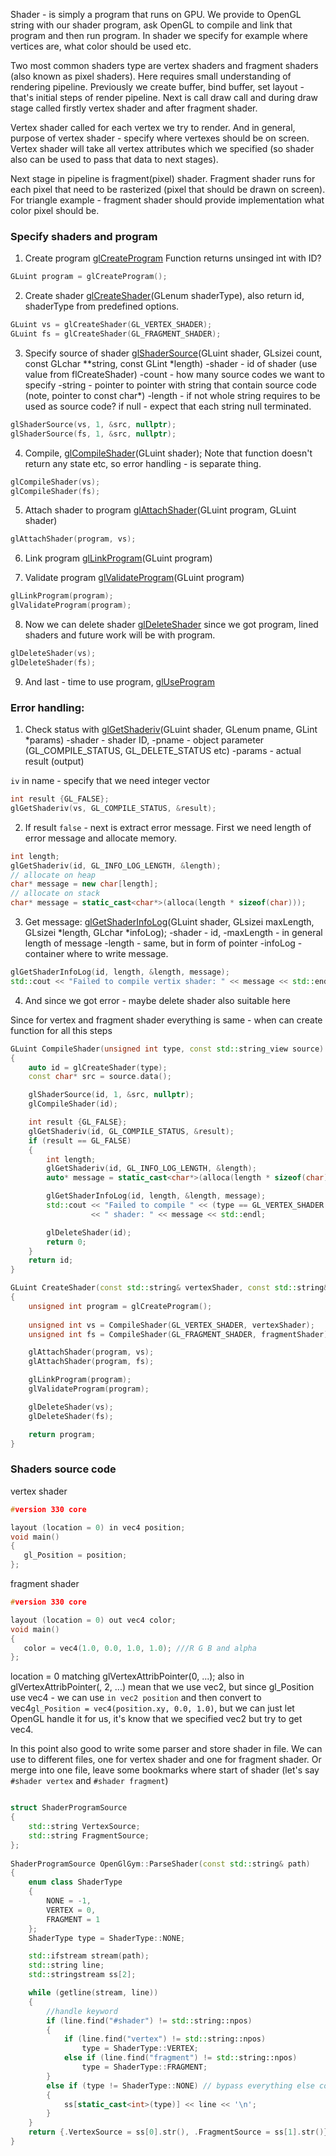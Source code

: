 Shader - is simply a program that runs on GPU. We provide to OpenGL string with our shader program, ask OpenGL to compile and link that program and then run program. In shader we specify for example where vertices are, what color should be used etc. 

Two most common shaders type are vertex shaders and fragment shaders (also known as pixel shaders). Here requires small understanding of  rendering pipeline. Previously we create buffer, bind buffer, set layout - that's initial steps of render pipeline. Next is call draw call and during draw stage called firstly vertex shader and after fragment shader. 

Vertex shader called for each vertex we try to render. And in general, purpose of vertex shader - specify where vertexes should be on screen. Vertex shader will take all vertex attributes which we specified (so shader also can be used to pass that data to next stages). 

Next stage in pipeline is fragment(pixel) shader. Fragment shader runs for each pixel that need to be rasterized (pixel that should be drawn on screen). For triangle example - fragment shader should provide implementation what color pixel should be. 

### Specify shaders and program 
1. Create program [glCreateProgram](https://docs.gl/gl4/glCreateProgram)
Function returns unsinged int with ID?
```c++
GLuint program = glCreateProgram();
```

2. Create shader [glCreateShader](https://docs.gl/gl4/glCreateShader)(GLenum shaderType), also return id, shaderType from predefined options.
```c++
GLuint vs = glCreateShader(GL_VERTEX_SHADER);
GLuint fs = glCreateShader(GL_FRAGMENT_SHADER);
```

3. Specify source of shader [glShaderSource](https://docs.gl/gl4/glShaderSource)(GLuint shader, GLsizei count, const GLchar \*\*string, const GLint \*length)
-shader - id of shader (use value from flCreateShader)
-count - how many source codes we want to specify 
-string - pointer to pointer with string that contain source code (note, pointer to const char*)
-length - if not whole string requires to be used as source code? if null - expect that each string null terminated. 
```c++
glShaderSource(vs, 1, &src, nullptr);
glShaderSource(fs, 1, &src, nullptr);
```

4. Compile, [glCompileShader](https://docs.gl/gl4/glCompileShader)(GLuint shader); Note that function doesn't return any state etc, so error handling - is separate thing.
```c++ 
glCompileShader(vs);
glCompileShader(fs);
```

5. Attach shader to program [glAttachShader](https://docs.gl/gl4/glAttachShader)(GLuint program, GLuint shader)
```c++
glAttachShader(program, vs);
```

6. Link program [glLinkProgram](https://docs.gl/gl4/glLinkProgram)(GLuint program)

7. Validate program [glValidateProgram](https://docs.gl/gl4/glValidateProgram)(GLuint program)
```c++
glLinkProgram(program);
glValidateProgram(program);
```

8. Now we can delete shader [glDeleteShader](https://docs.gl/gl4/glDeleteShader) since we got program, lined shaders and future work will be with program.
```c++
glDeleteShader(vs);
glDeleteShader(fs);
```

9. And last - time to use program, [glUseProgram](https://docs.gl/gl4/glUseProgram)


### Error handling: 
1. Check status with [glGetShaderiv](https://docs.gl/gl4/glGetShader)(GLuint shader, GLenum pname, GLint \*params) 
-shader - shader ID, 
-pname - object parameter (GL_COMPILE_STATUS, GL_DELETE_STATUS etc)
-params - actual result (output)

`iv` in name - specify that we need integer vector
```c++
int result {GL_FALSE};
glGetShaderiv(vs, GL_COMPILE_STATUS, &result);
```

2. If result `false` - next is extract error message. First we need length of error message and allocate memory. 
```c++
int length;
glGetShaderiv(id, GL_INFO_LOG_LENGTH, &length);
// allocate on heap 
char* message = new char[length];
// allocate on stack
char* message = static_cast<char*>(alloca(length * sizeof(char)));
```

3. Get message: [glGetShaderInfoLog](https://docs.gl/gl4/glGetShaderInfoLog)(GLuint shader, GLsizei maxLength, GLsizei \*length, GLchar \*infoLog);
-shader - id,
-maxLength - in general length of message 
-length - same, but in form of pointer
-infoLog - container where to write message. 
```c++
glGetShaderInfoLog(id, length, &length, message);
std::cout << "Failed to compile vertix shader: " << message << std::endl;
```

4. And since we got error - maybe delete shader also suitable here 


Since for vertex and fragment shader everything is same - when can create function for all this steps
```c++
GLuint CompileShader(unsigned int type, const std::string_view source)
{
    auto id = glCreateShader(type);
    const char* src = source.data();

    glShaderSource(id, 1, &src, nullptr);
    glCompileShader(id);

    int result {GL_FALSE};
    glGetShaderiv(id, GL_COMPILE_STATUS, &result);
    if (result == GL_FALSE)
    {
        int length;
        glGetShaderiv(id, GL_INFO_LOG_LENGTH, &length);
        auto* message = static_cast<char*>(alloca(length * sizeof(char)));

        glGetShaderInfoLog(id, length, &length, message);
        std::cout << "Failed to compile " << (type == GL_VERTEX_SHADER ? "vertex" : "fragment")
                  << " shader: " << message << std::endl;

        glDeleteShader(id);
        return 0;
    }
    return id;
}

GLuint CreateShader(const std::string& vertexShader, const std::string& fragmentShader)
{
    unsigned int program = glCreateProgram();
    
    unsigned int vs = CompileShader(GL_VERTEX_SHADER, vertexShader);
    unsigned int fs = CompileShader(GL_FRAGMENT_SHADER, fragmentShader);

    glAttachShader(program, vs);
    glAttachShader(program, fs);

	glLinkProgram(program);
    glValidateProgram(program);

    glDeleteShader(vs);
    glDeleteShader(fs);

    return program;
}
```

### Shaders source code 
vertex shader
```c++
#version 330 core

layout (location = 0) in vec4 position;
void main()
{
   gl_Position = position;
};
```
fragment shader 
```c++
#version 330 core

layout (location = 0) out vec4 color;
void main()
{
   color = vec4(1.0, 0.0, 1.0, 1.0); ///R G B and alpha
};
```

location = 0 matching glVertexAttribPointer(0, ...);
also in glVertexAttribPointer(, 2, ...) mean that we use vec2, but since 
gl_Position use vec4 - we can use `in vec2 position` and then convert to vec4`gl_Position = vec4(position.xy, 0.0, 1.0)`, but we can just let OpenGL handle it for us, it's know that we specified vec2 but try to get vec4. 


In this point also good to write some parser and store shader in file. We can use to different files, one for vertex shader and one for fragment shader. Or merge into one file, leave some bookmarks where start of shader (let's say `#shader vertex` and `#shader fragment`)
```c++

struct ShaderProgramSource
{
	std::string VertexSource;
    std::string FragmentSource;
};
    
ShaderProgramSource OpenGlGym::ParseShader(const std::string& path)
{
    enum class ShaderType
    {
        NONE = -1,
        VERTEX = 0,
        FRAGMENT = 1
    };
    ShaderType type = ShaderType::NONE;

    std::ifstream stream(path);
    std::string line;
    std::stringstream ss[2];

    while (getline(stream, line))
    {
	    //handle keyword
        if (line.find("#shader") != std::string::npos)
        {
            if (line.find("vertex") != std::string::npos)
                type = ShaderType::VERTEX;
            else if (line.find("fragment") != std::string::npos)
                type = ShaderType::FRAGMENT;
        }
        else if (type != ShaderType::NONE) // bypass everything else considering that it's part of code
        {
            ss[static_cast<int>(type)] << line << '\n';
        }
    }
    return {.VertexSource = ss[0].str(), .FragmentSource = ss[1].str()};
}
```
